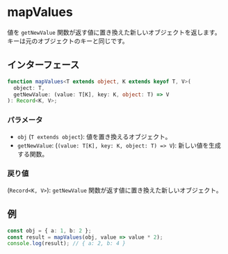 # mapValues

値を `getNewValue` 関数が返す値に置き換えた新しいオブジェクトを返します。キーは元のオブジェクトのキーと同じです。

## インターフェース

```typescript
function mapValues<T extends object, K extends keyof T, V>(
  object: T,
  getNewValue: (value: T[K], key: K, object: T) => V
): Record<K, V>;
```

### パラメータ

- `obj` (`T extends object`): 値を置き換えるオブジェクト。
- `getNewValue`: (`(value: T[K], key: K, object: T) => V`): 新しい値を生成する関数。

### 戻り値

(`Record<K, V>`): `getNewValue` 関数が返す値に置き換えた新しいオブジェクト。

## 例

```typescript
const obj = { a: 1, b: 2 };
const result = mapValues(obj, value => value * 2);
console.log(result); // { a: 2, b: 4 }
```
